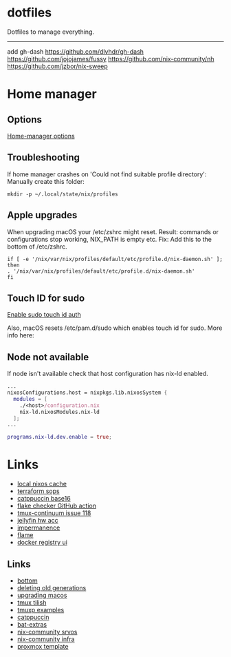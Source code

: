 # dotfiles

Dotfiles to manage everything.

---

add gh-dash
https://github.com/dlvhdr/gh-dash
https://github.com/jojojames/fussy
https://github.com/nix-community/nh
https://github.com/jzbor/nix-sweep

# Home manager

## Options

[Home-manager options](https://home-manager-options.extranix.com/)

## Troubleshooting

If home manager crashes on 'Could not find suitable profile directory':
Manually create this folder:

```console
mkdir -p ~/.local/state/nix/profiles
```

## Apple upgrades

When upgrading macOS your /etc/zshrc might reset.
Result: commands or configurations stop working, NIX_PATH is empty etc.
Fix: Add this to the bottom of /etc/zshrc.

```console
if [ -e '/nix/var/nix/profiles/default/etc/profile.d/nix-daemon.sh' ]; then
. '/nix/var/nix/profiles/default/etc/profile.d/nix-daemon.sh'
fi
```

## Touch ID for sudo

[Enable sudo touch id auth](https://daiderd.com/nix-darwin/manual/index.html#opt-security.pam.enableSudoTouchIdAuth)

Also, macOS resets /etc/pam.d/sudo which enables touch id for sudo.
More info here:

## Node not available

If node isn't available check that host configuration has nix-ld enabled.

```nix
...
nixosConfigurations.host = nixpkgs.lib.nixosSystem {
  modules = [
    ./<host>/configuration.nix
    nix-ld.nixosModules.nix-ld
  ];
...

programs.nix-ld.dev.enable = true;
```

# Links

- [local nixos cache](https://docs.cachix.org/)
- [terraform sops](https://github.com/carlpett/terraform-provider-sops)
- [catppuccin base16](https://github.com/catppuccin/base16)
- [flake checker GitHub action](https://determinate.systems/posts/flake-checker)
- [tmux-continuum issue 118](https://github.com/tmux-plugins/tmux-continuum/issues/118)
- [jellyfin hw acc](https://nixos.wiki/wiki/Jellyfin)
- [impermanence](https://nixos.wiki/wiki/Impermanence)
- [flame](https://github.com/pawelmalak/flame)
- [docker registry ui](https://github.com/Joxit/docker-registry-ui)

## Links

- [bottom](https://github.com/ClementTsang/bottom)
- [deleting old generations](https://github.com/LnL7/nix-darwin/wiki/Deleting-old-generations)
- [upgrading macos](https://github.com/LnL7/nix-darwin/wiki/Upgrading-macOS)
- [tmux tilish](https://github.com/jabirali/tmux-tilish)
- [tmuxp examples](https://tmuxp.git-pull.com/configuration/examples.html)
- [catppuccin](https://github.com/catppuccin/catppuccin)
- [bat-extras](https://github.com/eth-p/bat-extras/tree/master)
- [nix-community srvos](https://github.com/nix-community/srvos)
- [nix-community infra](https://github.com/nix-community/infra)
- [proxmox template](https://technotim.live/posts/cloud-init-cloud-image/)
